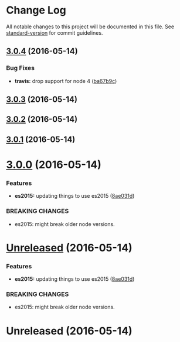 # Change Log

All notable changes to this project will be documented in this file. See [standard-version](https://github.com/conventional-changelog/standard-version) for commit guidelines.

<a name="3.0.4"></a>
## [3.0.4](https://github.com/emkay/nesly-sound/compare/v3.0.3...v3.0.4) (2016-05-14)


### Bug Fixes

* **travis:** drop support for node 4 ([ba67b9c](https://github.com/emkay/nesly-sound/commit/ba67b9c))



<a name="3.0.3"></a>
## [3.0.3](https://github.com/emkay/nesly-sound/compare/v3.0.2...v3.0.3) (2016-05-14)



<a name="3.0.2"></a>
## [3.0.2](https://github.com/emkay/nesly-sound/compare/v3.0.1...v3.0.2) (2016-05-14)



<a name="3.0.1"></a>
## [3.0.1](https://github.com/emkay/nesly-sound/compare/v3.0.0...v3.0.1) (2016-05-14)



<a name="3.0.0"></a>
# [3.0.0](https://github.com/emkay/nesly-sound/compare/v2.7.2...v3.0.0) (2016-05-14)


### Features

* **es2015:** updating things to use es2015 ([8ae031d](https://github.com/emkay/nesly-sound/commit/8ae031d))


### BREAKING CHANGES

* es2015: might break older node versions.



<a name="Unreleased"></a>
# [Unreleased](https://github.com/emkay/nesly-sound/compare/v2.7.2...8ae031d) (2016-05-14)


### Features

* **es2015:** updating things to use es2015 ([8ae031d](https://github.com/emkay/nesly-sound/commit/8ae031d))


### BREAKING CHANGES

* es2015: might break older node versions.



<a name="Unreleased"></a>
# Unreleased (2016-05-14)
